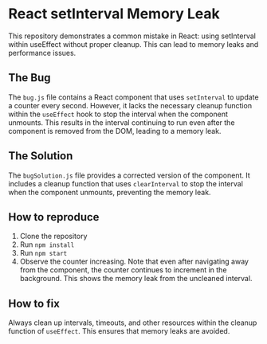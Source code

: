 # React setInterval Memory Leak
This repository demonstrates a common mistake in React: using setInterval within useEffect without proper cleanup.  This can lead to memory leaks and performance issues.

## The Bug
The `bug.js` file contains a React component that uses `setInterval` to update a counter every second. However, it lacks the necessary cleanup function within the `useEffect` hook to stop the interval when the component unmounts. This results in the interval continuing to run even after the component is removed from the DOM, leading to a memory leak.

## The Solution
The `bugSolution.js` file provides a corrected version of the component.  It includes a cleanup function that uses `clearInterval` to stop the interval when the component unmounts, preventing the memory leak.

## How to reproduce
1. Clone the repository
2. Run `npm install`
3. Run `npm start`
4. Observe the counter increasing.  Note that even after navigating away from the component, the counter continues to increment in the background. This shows the memory leak from the uncleaned interval.

## How to fix
Always clean up intervals, timeouts, and other resources within the cleanup function of `useEffect`. This ensures that memory leaks are avoided.
